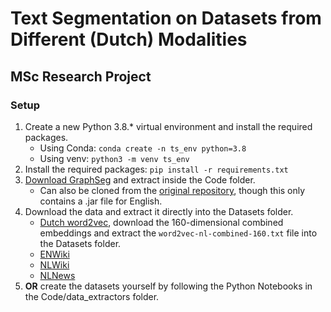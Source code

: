 # Text Segmentation on Datasets from Different (Dutch) Modalities
## MSc Research Project

### Setup

1. Create a new Python 3.8.* virtual environment and install the required packages.
   * Using Conda: `conda create -n ts_env python=3.8`
   * Using venv: `python3 -m venv ts_env`
2. Install the required packages: `pip install -r requirements.txt`
3. [Download GraphSeg](https://drive.google.com/file/d/14ikb3b3ZACsBGdY27hw8_tJ-fu8PqeCW/view?usp=sharing) and extract inside the Code folder.
   * Can also be cloned from the [original repository](https://bitbucket.org/gg42554/graphseg/src/master/), though this only contains a .jar file for English.
4. Download the data and extract it directly into the Datasets folder.
   * [Dutch word2vec](https://github.com/clips/dutchembeddings), download the 160-dimensional combined embeddings and extract the `word2vec-nl-combined-160.txt` file into the Datasets folder.
   * [ENWiki](https://drive.google.com/file/d/13UBi6n5PabD9HaZHLn51QBnhV_MF_0da/view?usp=sharing)
   * [NLWiki](https://drive.google.com/file/d/15YD3gmZVSe2-sdxPFSdDJMEjnjzoxdqM/view?usp=sharing)
   * [NLNews](https://drive.google.com/file/d/1X0ZhqI1ojH__BdRKpCH4FDviJcC6rQ6t/view?usp=sharing)
5. **OR** create the datasets yourself by following the Python Notebooks in the Code/data_extractors folder.
